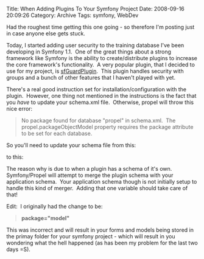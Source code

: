 Title: When Adding Plugins To Your Symfony Project
Date: 2008-09-16 20:09:26
Category: Archive
Tags: symfony, WebDev

Had the roughest time getting this one going - so therefore I'm posting just in case anyone else gets stuck.

Today, I started adding user security to the training database I've been developing in Symfony 1.1.  One of the great 
things about a strong framework like Symfony is the ability to create/distribute plugins to increase the core 
framework's functionality.  A very popular plugin, that I decided to use for my project, is [sfGuardPlugin](http://www.symfony-project.org/plugins/sfGuardPlugin).  
This plugin handles security with groups and a bunch of other features that I haven't played with yet.

There's a real good instruction set for installation/configuration with the plugin.  However, one thing not mentioned in
 the instructions is the fact that you _have_ to update your schema.xml file.  Otherwise, propel will throw this nice 
error:

> No package found for database "propel" in schema.xml.  The propel.packageObjectModel property requires the package 
> attribute to be set for each database.

So you'll need to update your schema file from this:
> <?xml version="1.0" encoding="utf-8">
>     <database name="propel" defaultIdMethod="native" noxsd="true">

to this:

>  <?xml version="1.0" encoding="utf-8">
>    <database name="propel" defaultIdMethod="native" noxsd="true" **package="lib.model"**>

The reason why is due to when a plugin has a schema of it's own.  Symfony/Propel will attempt to merge the plugin schema
with your application schema.  Your application schema though is not initially setup to handle this kind of merger.  
Adding that one variable should take care of that!

Edit:  I originally had the change to be:

> **package="model"**

This was incorrect and will result in your forms and models being stored in the primay folder for your symfony project - 
which will result in you wondering what the hell happened (as has been my problem for the last two days =S).